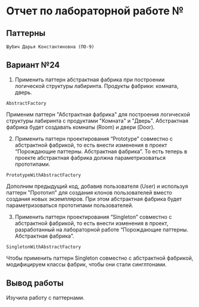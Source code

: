# Отчет по лабораторной работе № #

## Паттерны ##

`Шубич Дарья Константиновна (ПО-9)`

## Вариант №24 ##


1. Применить паттерн абстрактная фабрика при построении логической структуры лабиринта. Продукты фабрики: комната, дверь.

`AbstractFactory`

Применим паттерн "Абстрактная фабрика" для построения логической структуры 
лабиринта с продуктами "Комната" и "Дверь". Абстрактная фабрика будет создавать комнаты (Room) и двери (Door).

2. Применить паттерн проектирования “Prototype” совместно с абстрактной фабрикой, то есть внести изменения в проект “Порождающие паттерны. Абстрактная фабрика”. То есть теперь в проекте абстрактная фабрика должна параметризоваться прототипами.

`PrototypeWithAbstractFactory`

Дополним предыдущий код, добавив пользователя (User) и используя паттерн "Прототип" для создания клонов пользователей вместо создания новых экземпляров. При этом абстрактная фабрика будет параметризоваться прототипами пользователей.

3. Применить паттерн проектирования  “Singleton” совместно с абстрактной фабрикой, то есть внести изменения в проект, разработанный на лабораторной работе “Порождающие паттерны. Абстрактная фабрика”.

`SingletonWithAbstractFactory`

Чтобы применить паттерн Singleton совместно с абстрактной фабрикой, модифицируем классы фабрик, чтобы они стали синглтонами.


## Вывод работы ##

Изучила работу с паттернами.

